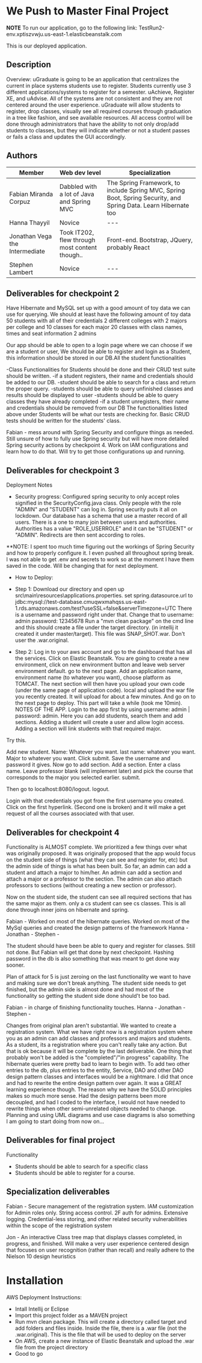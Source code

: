 # We Push to Master Final Project

**NOTE**
To run our application, go to the following link:
TestRun2-env.xptiszvwju.us-east-1.elasticbeanstalk.com

This is our deployed application.

## Description

Overview: uGraduate is going to be an application that centralizes the current
in place systems students use to register. Students currently use 3 different
applications/systems to register for a semester. uAchieve, Register XE,
and uAdvise. All of the systems are not consistent and they are not centered
around the user experience. uGraduate will allow students to register, drop
classes, visually see all required courses through graduation in a tree like
fashion, and see available resources. All access control will be done through
administrators that have the ability to not only drop/add students to classes,
but they will indicate whether or not a student passes or fails a class and
updates the GUI accordingly.


## Authors

| Member | Web dev level | Specialization |
| --- | --- | --- |
| Fabian Miranda Corpuz | Dabbled with a lot of Java and Spring MVC | The Spring Framework, to include Spring MVC, Spring Boot, Spring Security, and Spring Data. Learn Hibernate too |
| Hanna Thayyil | Novice | --- |
| Jonathan Vega the Intermediate | Took IT202, flew through most content though.. | Front-end. Bootstrap, JQuery, probably React |
| Stephen Lambert | Novice | --- |

## Deliverables for checkpoint 2

Have Hibernate and MySQL set up with a good amount of toy data we can use for querying.
We should at least have the following amount of toy data
50 students with all of their credentials
2 different colleges with 2 majors per college and 10 classes for each major
20 classes with class names, times and seat information
2 admins

Our app should be able to open to a login page where we can choose if we are a student or user, We should be able to register and login as a Student, this information should be stored in our DB.All the student functionalities

-Class Functionalities for Students should be done and their CRUD test suite should be written. -if a student registers, their name and credentials should be added to our DB.
-student should be able to search for a class and return the proper query.
-students should be able to query unfinished classes and results should be displayed to user
-students should be able to query classes they have already completed
-if a student unregisters, their name and credentials should be removed from our DB
The functionalities listed above under Students will be what our tests are checking for. Basic CRUD tests should be written for the students' class.

Fabian - mess around with Spring Security and configure things as needed. Still unsure of how to fully use Spring security but will have more detailed Spring security actions by checkpoint 4. Work on IAM configurations and learn how to do that. Will try to get those configurations up and running.

## Deliverables for checkpoint 3
Deployment Notes
- Security progress: Configured spring security to only accept roles signified in the SecurityConfig.java class. Only
people with the role "ADMIN" and "STUDENT" can log in. Spring security puts it all on lockdown. Our database has
a schema that use a master record of all users. There is a one to many join between users and authorities. Authorities
has a value "ROLE_USERROLE" and it can be "STUDENT" or "ADMIN". Redirects are then sent according to roles.

**NOTE: I spent too much time figuring out the workings of Spring Security and how to properly configure it. I even
pushed all throughout spring break. I was not able to get .env and secrets to work so at the moment I have them
saved in the code. Will be changing that for next deployment.
- How to Deploy:
- Step 1: Download our directory and open up src\main\resources\applications.properties. set spring.datasource.url to
jdbc:mysql://test-database.cmuqwxmahqss.us-east-1.rds.amazonaws.com/test?useSSL=false&serverTimezone=UTC
There is a username and password right under that. Change that to
username: admin
password: 12345678
Run a "mvn clean package" on the cmd line and this should create a file under the target directory.
(in intellij it created it under master/target). This file was SNAP_SHOT.war. Don't user the .war.original.

- Step 2: Log in to your aws account and go to the dashboard that has all the services. Click on Elastic
Beanstalk. You are going to create a new environment, click on new environment button and leave web server environment
default. go to the next page. Add an application name, environment name (to whatever you want), choose platform
as TOMCAT. The next section will then have you upload your own code (under the same page of application code). local
and upload the war file you recently created. It will upload for about a few minutes. And go on to the next page to
deploy. This part will take a while (took me 10min).
NOTES OF THE APP.
Login to the app first by using username: admin | password: admin. Here you can add students, search them and add
sections. Adding a student will create a user and allow login access. Adding a section will link students with
that required major.

Try this.

Add new student. Name: Whatever you want. last name: whatever you want. Major to whatever you want.
Click submit. Save the username and password it gives. Now go to add section. Add a section. Enter
a class name. Leave professor blank (will implement later) and pick the course that corresponds to the major
you selected earlier. submit.

Then go to localhost:8080/logout. logout.

Login with that credentials you got from the first username you created. Click on the first hyperlink. (Second one
is broken) and it will make a get request of all the courses associated with that user.   

## Deliverables for checkpoint 4

Functionality is ALMOST complete. We prioritized a few things over what was originally proposed. It was originally proposed
that the app would focus on the student side of things (what they can see and register for, etc) but the admin side of things
is what has been built. So far, an admin can add a student and attach a major to him/her. An admin can add a section 
and attach a major or a professor to the section. The admin can also attach professors to sections (without creating a new section or professor).

Now on the student side, the student can see all required sections that has the same major as them. only a cs student can see cs classes. 
This is all done through inner joins on hibernate and spring. 

Fabian - Worked on most of the hibernate queries. Worked on most of the MySql queries and created the design patterns of the framework
Hanna - 
Jonathan - 
Stephen - 

The student should have been be able to query and register for classes. Still not done. But Fabian will get that done by next checkpoint. 
Hashing password in the db is also something that was meant to get done way sooner. 

Plan of attack for 5 is just zeroing on the last functionality we want to have and making sure we don't break anything. The student
side needs to get finished, but the admin side is almost done and had most of the functionality so getting the student side done should't be
too bad. 

Fabian - in charge of finishing functionality touches. 
Hanna - 
Jonathan - 
Stephen - 

Changes from original plan aren't substantial. We wanted to create a registration system. What we have right now is a registration 
system where you as an admin can add classes and professors and majors and students. As a student, its a registration where you can't
really take any action. But that is ok because it will be complete by the last deliverable. One thing that probably won't be added is
the "completed"/"in progress" capability. The hibernate queries were pretty bad to learn to begin with. To add two other entries to the db, 
plus entries to the entity, Service, DAO and other DAO design pattern classes and interfaces would be a nightmare. I did that 
once and had to rewrite the entire design pattern over again. It was a GREAT learning experience though. The reason why we have the SOLID principles
makes so much more sense. Had the design patterns been more decoupled, and had I coded to the interface, I would not have needed to rewrite 
things when other semi-unrelated objects needed to change. Planning and using UML diagrams and use case diagrams is also something I am going 
to start doing from now on... 


## Deliverables for final project

Functionality
- Students should be able to search for a specific class
- Students should be able to register for a course. 

## Specialization deliverables

Fabian - Secure management of the registration system. IAM customization for Admin roles only. String access control. 2F auth for admins. Extensive logging. Credential-less storing, and other related security vulnerabilities within the scope of the registration system

Jon - An interactive Class tree map that displays classes completed, in progress, and finished. Will make a very user experience centered design that focuses on user recognition (rather than recall) and really adhere to the Nielson 10 design heuristics

# Installation

AWS Deployment Instructions:
- Intall Intellij or Eclipse
- Import this project folder as a MAVEN project
- Run mvn clean package. This will create a directory called target and add folders and files inside. Inside the file, there is a .war file (not the .war.original). This is the file that will be used to deploy on the server
- On AWS, create a new instance of Elastic Beanstalk and upload the .war file from the project directory
- Good to go

